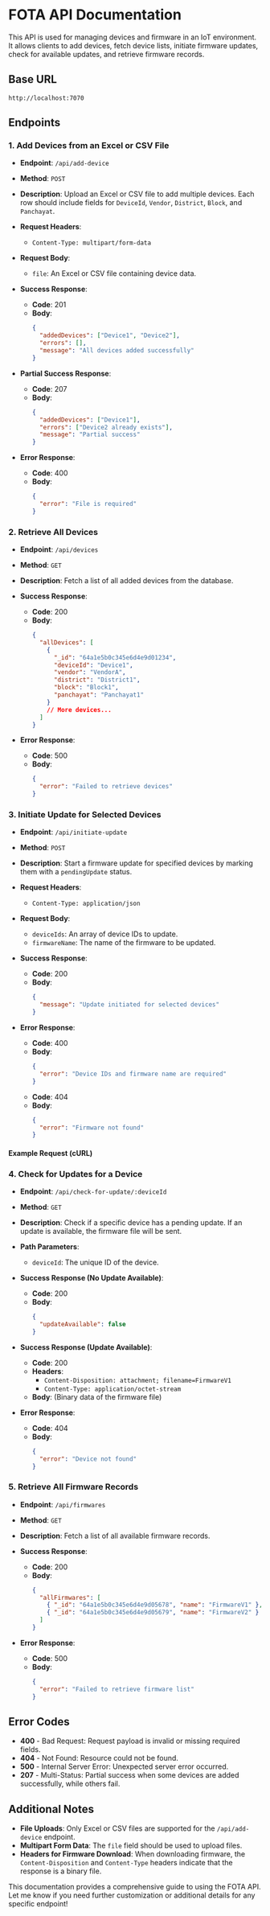 # FOTA API Documentation

This API is used for managing devices and firmware in an IoT environment. It allows clients to add devices, fetch device lists, initiate firmware updates, check for available updates, and retrieve firmware records.

## Base URL

```plaintext
http://localhost:7070
```

## Endpoints

### 1. Add Devices from an Excel or CSV File

- **Endpoint**: `/api/add-device`
- **Method**: `POST`
- **Description**: Upload an Excel or CSV file to add multiple devices. Each row should include fields for `DeviceId`, `Vendor`, `District`, `Block`, and `Panchayat`.
- **Request Headers**:
  - `Content-Type: multipart/form-data`
- **Request Body**:
  - `file`: An Excel or CSV file containing device data.

- **Success Response**:
  - **Code**: 201
  - **Body**:
    ```json
    {
      "addedDevices": ["Device1", "Device2"],
      "errors": [],
      "message": "All devices added successfully"
    }
    ```
- **Partial Success Response**:
  - **Code**: 207
  - **Body**:
    ```json
    {
      "addedDevices": ["Device1"],
      "errors": ["Device2 already exists"],
      "message": "Partial success"
    }
    ```
- **Error Response**:
  - **Code**: 400
  - **Body**:
    ```json
    {
      "error": "File is required"
    }
    ```





### 2. Retrieve All Devices

- **Endpoint**: `/api/devices`
- **Method**: `GET`
- **Description**: Fetch a list of all added devices from the database.

- **Success Response**:
  - **Code**: 200
  - **Body**:
    ```json
    {
      "allDevices": [
        {
          "_id": "64a1e5b0c345e6d4e9d01234",
          "deviceId": "Device1",
          "vendor": "VendorA",
          "district": "District1",
          "block": "Block1",
          "panchayat": "Panchayat1"
        }
        // More devices...
      ]
    }
    ```
- **Error Response**:
  - **Code**: 500
  - **Body**:
    ```json
    {
      "error": "Failed to retrieve devices"
    }
    ```



### 3. Initiate Update for Selected Devices

- **Endpoint**: `/api/initiate-update`
- **Method**: `POST`
- **Description**: Start a firmware update for specified devices by marking them with a `pendingUpdate` status.
- **Request Headers**:
  - `Content-Type: application/json`
- **Request Body**:

  - `deviceIds`: An array of device IDs to update.
  - `firmwareName`: The name of the firmware to be updated.

- **Success Response**:
  - **Code**: 200
  - **Body**:
    ```json
    {
      "message": "Update initiated for selected devices"
    }
    ```
- **Error Response**:
  - **Code**: 400
  - **Body**:
    ```json
    {
      "error": "Device IDs and firmware name are required"
    }
    ```
  - **Code**: 404
  - **Body**:
    ```json
    {
      "error": "Firmware not found"
    }
    ```

#### Example Request (cURL)



### 4. Check for Updates for a Device

- **Endpoint**: `/api/check-for-update/:deviceId`
- **Method**: `GET`
- **Description**: Check if a specific device has a pending update. If an update is available, the firmware file will be sent.
- **Path Parameters**:

  - `deviceId`: The unique ID of the device.

- **Success Response (No Update Available)**:
  - **Code**: 200
  - **Body**:
    ```json
    {
      "updateAvailable": false
    }
    ```
- **Success Response (Update Available)**:
  - **Code**: 200
  - **Headers**:
    - `Content-Disposition: attachment; filename=FirmwareV1`
    - `Content-Type: application/octet-stream`
  - **Body**: (Binary data of the firmware file)
- **Error Response**:
  - **Code**: 404
  - **Body**:
    ```json
    {
      "error": "Device not found"
    }
    ```


### 5. Retrieve All Firmware Records

- **Endpoint**: `/api/firmwares`
- **Method**: `GET`
- **Description**: Fetch a list of all available firmware records.

- **Success Response**:
  - **Code**: 200
  - **Body**:
    ```json
    {
      "allFirmwares": [
        { "_id": "64a1e5b0c345e6d4e9d05678", "name": "FirmwareV1" },
        { "_id": "64a1e5b0c345e6d4e9d05679", "name": "FirmwareV2" }
      ]
    }
    ```
- **Error Response**:
  - **Code**: 500
  - **Body**:
    ```json
    {
      "error": "Failed to retrieve firmware list"
    }
    ```



## Error Codes

- **400** - Bad Request: Request payload is invalid or missing required fields.
- **404** - Not Found: Resource could not be found.
- **500** - Internal Server Error: Unexpected server error occurred.
- **207** - Multi-Status: Partial success when some devices are added successfully, while others fail.



## Additional Notes

- **File Uploads**: Only Excel or CSV files are supported for the `/api/add-device` endpoint.
- **Multipart Form Data**: The `file` field should be used to upload files.
- **Headers for Firmware Download**: When downloading firmware, the `Content-Disposition` and `Content-Type` headers indicate that the response is a binary file.

This documentation provides a comprehensive guide to using the FOTA API. Let me know if you need further customization or additional details for any specific endpoint!
